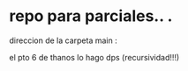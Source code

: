 # repo para parciales.. .
direccion de la carpeta main : 

el pto 6 de thanos lo hago dps (recursividad!!!) 


